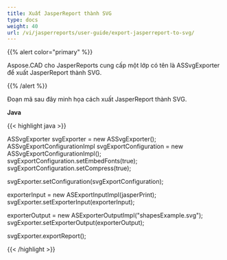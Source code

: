 ```yaml
---
title: Xuất JasperReport thành SVG
type: docs
weight: 40
url: /vi/jasperreports/user-guide/export-jasperreport-to-svg/
---
```


{{% alert color="primary" %}}

Aspose.CAD cho JasperReports cung cấp một lớp có tên là ASSvgExporter để xuất JasperReport thành SVG.

{{% /alert %}}

Đoạn mã sau đây minh họa cách xuất JasperReport thành SVG.

**Java**

{{< highlight java >}}

ASSvgExporter svgExporter = new ASSvgExporter();
ASSvgExportConfigurationImpl svgExportConfiguration = new ASSvgExportConfigurationImpl();
svgExportConfiguration.setEmbedFonts(true);
svgExportConfiguration.setCompress(true);

svgExporter.setConfiguration(svgExportConfiguration);

exporterInput = new ASExportInputImpl(jasperPrint);
svgExporter.setExporterInput(exporterInput);

exporterOutput = new ASExporterOutputImpl("shapesExample.svg");
svgExporter.setExporterOutput(exporterOutput);

svgExporter.exportReport();

{{< /highlight >}}
